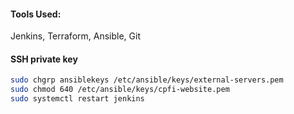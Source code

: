 #### Tools Used:
Jenkins, Terraform, Ansible, Git

#### SSH private key

```bash
sudo chgrp ansiblekeys /etc/ansible/keys/external-servers.pem
sudo chmod 640 /etc/ansible/keys/cpfi-website.pem
sudo systemctl restart jenkins
```









